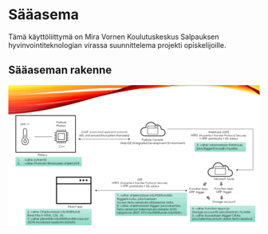 # Sääasema
Tämä käyttöliittymä on Mira Vornen Koulutuskeskus Salpauksen hyvinvointiteknologian virassa suunnittelema projekti opiskelijoille.

## Sääaseman rakenne
![Sääaseman rakenne](/IoTEsittely.png)